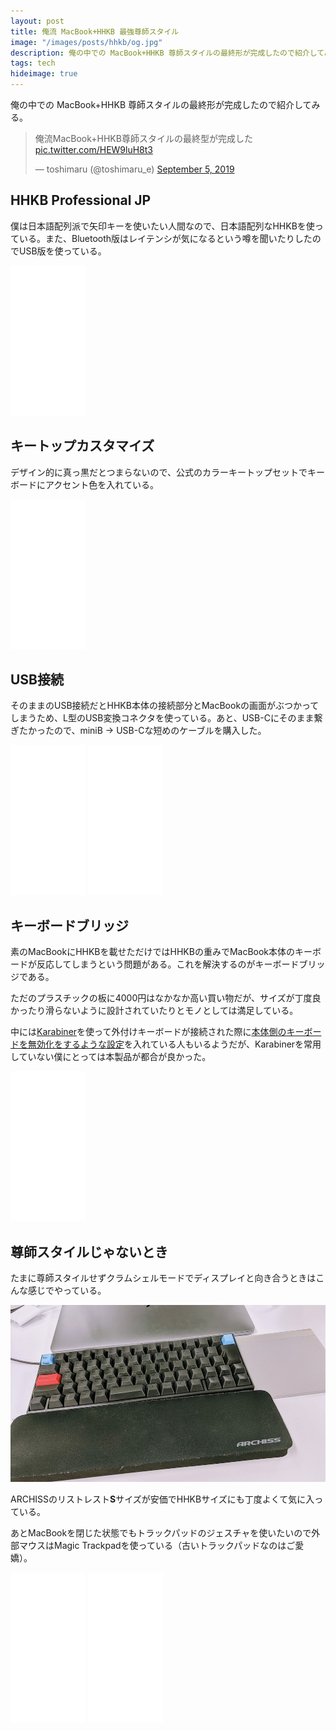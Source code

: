 ```yaml
---
layout: post
title: 俺流 MacBook+HHKB 最強尊師スタイル
image: "/images/posts/hhkb/og.jpg"
description: 俺の中での MacBook+HHKB 尊師スタイルの最終形が完成したので紹介してみる。HHKB Professional JP 僕は日本語配列派で矢印キーを使いたい人間なので、日本語配列なHHKBを使っている。また、Bluetooth版はレイテンシが気になるという噂を聞いたりしたのでUSB版を使っている。キートップカスタマイズ デザイン的に真っ黒だとつまらないので、公式のカラーキートップセットでキーボードにアクセント色を入れている。
tags: tech
hideimage: true
---
```


俺の中での  MacBook+HHKB 尊師スタイルの最終形が完成したので紹介してみる。

<blockquote class="twitter-tweet"><p lang="ja" dir="ltr">俺流MacBook+HHKB尊師スタイルの最終型が完成した <a href="https://t.co/HEW9luH8t3">pic.twitter.com/HEW9luH8t3</a></p>&mdash; toshimaru (@toshimaru_e) <a href="https://twitter.com/toshimaru_e/status/1169423113982865410?ref_src=twsrc%5Etfw">September 5, 2019</a></blockquote>

## HHKB Professional JP

僕は日本語配列派で矢印キーを使いたい人間なので、日本語配列なHHKBを使っている。また、Bluetooth版はレイテンシが気になるという噂を聞いたりしたのでUSB版を使っている。

<iframe style="width:120px;height:240px;" marginwidth="0" marginheight="0" scrolling="no" frameborder="0" src="//rcm-fe.amazon-adsystem.com/e/cm?lt1=_blank&bc1=000000&IS2=1&bg1=FFFFFF&fc1=000000&lc1=0000FF&t=toshimaru-22&language=ja_JP&o=9&p=8&l=as4&m=amazon&f=ifr&ref=as_ss_li_til&asins=B001KWJTD6&linkId=b7e6e472633ae6784805f395f31f6eea"></iframe>

## キートップカスタマイズ

デザイン的に真っ黒だとつまらないので、公式のカラーキートップセットでキーボードにアクセント色を入れている。

<iframe style="width:120px;height:240px;" marginwidth="0" marginheight="0" scrolling="no" frameborder="0" src="//rcm-fe.amazon-adsystem.com/e/cm?lt1=_blank&bc1=000000&IS2=1&bg1=FFFFFF&fc1=000000&lc1=0000FF&t=toshimaru-22&language=ja_JP&o=9&p=8&l=as4&m=amazon&f=ifr&ref=as_ss_li_til&asins=B00HC2W0FC&linkId=f2649f32c781880d763e29ed9dc40b61"></iframe>

## USB接続

そのままのUSB接続だとHHKB本体の接続部分とMacBookの画面がぶつかってしまうため、L型のUSB変換コネクタを使っている。あと、USB-Cにそのまま繋ぎたかったので、miniB → USB-Cな短めのケーブルを購入した。

<iframe style="width:120px;height:240px;" marginwidth="0" marginheight="0" scrolling="no" frameborder="0" src="//rcm-fe.amazon-adsystem.com/e/cm?lt1=_blank&bc1=000000&IS2=1&bg1=FFFFFF&fc1=000000&lc1=0000FF&t=toshimaru-22&language=ja_JP&o=9&p=8&l=as4&m=amazon&f=ifr&ref=as_ss_li_til&asins=B06VW4GKX9&linkId=dc659d537db9a8f40e58270e306bb201"></iframe>
<iframe style="width:120px;height:240px;" marginwidth="0" marginheight="0" scrolling="no" frameborder="0" src="//rcm-fe.amazon-adsystem.com/e/cm?lt1=_blank&bc1=000000&IS2=1&bg1=FFFFFF&fc1=000000&lc1=0000FF&t=toshimaru-22&language=ja_JP&o=9&p=8&l=as4&m=amazon&f=ifr&ref=as_ss_li_til&asins=B0197AP76U&linkId=1b545d1b6282899c8ec9d78f6bbca88b"></iframe>

## キーボードブリッジ

素のMacBookにHHKBを載せただけではHHKBの重みでMacBook本体のキーボードが反応してしまうという問題がある。これを解決するのがキーボードブリッジである。

ただのプラスチックの板に4000円はなかなか高い買い物だが、サイズが丁度良かったり滑らないように設計されていたりとモノとしては満足している。

中には[Karabiner](https://pqrs.org/osx/karabiner/)を使って外付けキーボードが接続された際に[本体側のキーボードを無効化をするような設定](https://qiita.com/Jung0/items/df811a68bc704117f577)を入れている人もいるようだが、Karabinerを常用していない僕にとっては本製品が都合が良かった。

<iframe style="width:120px;height:240px;" marginwidth="0" marginheight="0" scrolling="no" frameborder="0" src="//rcm-fe.amazon-adsystem.com/e/cm?lt1=_blank&bc1=000000&IS2=1&bg1=FFFFFF&fc1=000000&lc1=0000FF&t=toshimaru-22&language=ja_JP&o=9&p=8&l=as4&m=amazon&f=ifr&ref=as_ss_li_til&asins=B077ZSGQDH&linkId=6dee09e1347120c915dddce4a42185ac"></iframe>

## 尊師スタイルじゃないとき

たまに尊師スタイルせずクラムシェルモードでディスプレイと向き合うときはこんな感じでやっている。

![hhkb clamshell](/images/posts/hhkb/hhkb.jpg)

ARCHISSのリストレスト**S**サイズが安価でHHKBサイズにも丁度よくて気に入っている。

あとMacBookを閉じた状態でもトラックパッドのジェスチャを使いたいので外部マウスはMagic Trackpadを使っている（古いトラックパッドなのはご愛嬌）。

<iframe style="width:120px;height:240px;" marginwidth="0" marginheight="0" scrolling="no" frameborder="0" src="//rcm-fe.amazon-adsystem.com/e/cm?lt1=_blank&bc1=000000&IS2=1&bg1=FFFFFF&fc1=000000&lc1=0000FF&t=toshimaru-22&language=ja_JP&o=9&p=8&l=as4&m=amazon&f=ifr&ref=as_ss_li_til&asins=B01LYYULYJ&linkId=0f940b9d95cd1dc9ce3ba6952992f506"></iframe>
<iframe style="width:120px;height:240px;" marginwidth="0" marginheight="0" scrolling="no" frameborder="0" src="//rcm-fe.amazon-adsystem.com/e/cm?lt1=_blank&bc1=000000&IS2=1&bg1=FFFFFF&fc1=000000&lc1=0000FF&t=toshimaru-22&language=ja_JP&o=9&p=8&l=as4&m=amazon&f=ifr&ref=as_ss_li_til&asins=B016ZE7K8O&linkId=0d04ab048365f77de34f243b1e96a079"></iframe>

